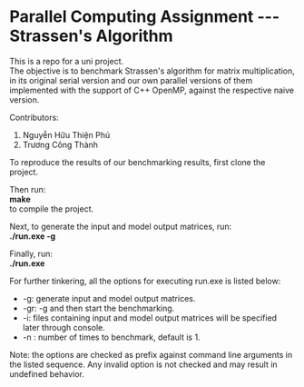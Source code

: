 # Parallel Computing Assignment --- Strassen's Algorithm

This is a repo for a uni project.  
The objective is to benchmark Strassen's algorithm for matrix multiplication, in its original serial version and our own parallel versions of them implemented with the support of C++ OpenMP, against the respective naive version.  

Contributors:
1. Nguyễn Hữu Thiện Phú  
2. Trương Công Thành  

To reproduce the results of our benchmarking results, first clone the project.  

Then run:  
	**make**  
to compile the project.  

Next, to generate the input and model output matrices, run:  
	**./run.exe -g**  

Finally, run:  
	**./run.exe**  

For further tinkering, all the options for executing run.exe is listed below:
- -g: generate input and model output matrices.
- -gr: -g and then start the benchmarking.
- -i: files containing input and model output matrices will be specified later through console.
- -n <num>: number of times to benchmark, default is 1.

Note: the options are checked as prefix against command line arguments in the listed sequence. Any invalid option is not checked and may result in undefined behavior.